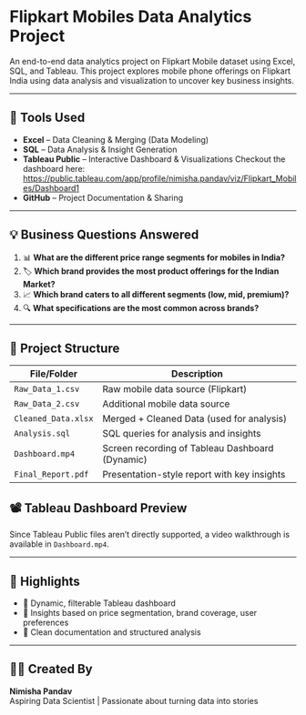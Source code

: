 # Flipkart Mobiles Data Analytics Project
An end-to-end data analytics project on Flipkart Mobile dataset using Excel, SQL, and Tableau.
This project explores mobile phone offerings on Flipkart India using data analysis and visualization to uncover key business insights.

---

## 🔧 Tools Used

- **Excel** – Data Cleaning & Merging (Data Modeling)
- **SQL** – Data Analysis & Insight Generation
- **Tableau Public** – Interactive Dashboard & Visualizations
Checkout the dashboard here: https://public.tableau.com/app/profile/nimisha.pandav/viz/Flipkart_Mobiles/Dashboard1
- **GitHub** – Project Documentation & Sharing

---

## 💡 Business Questions Answered

1. 📊 **What are the different price range segments for mobiles in India?**  
2. 🏷️ **Which brand provides the most product offerings for the Indian Market?**  
3. 📈 **Which brand caters to all different segments (low, mid, premium)?**  
4. 🔍 **What specifications are the most common across brands?**
---
## 📂 Project Structure

| File/Folder           | Description                                         |
|-----------------------|-----------------------------------------------------|
| `Raw_Data_1.csv`      | Raw mobile data source (Flipkart)                  |
| `Raw_Data_2.csv`      | Additional mobile data source                      |
| `Cleaned_Data.xlsx`   | Merged + Cleaned Data (used for analysis)          |
| `Analysis.sql`        | SQL queries for analysis and insights              |
| `Dashboard.mp4`       | Screen recording of Tableau Dashboard (Dynamic)    |
| `Final_Report.pdf`    | Presentation-style report with key insights        |

## 📽️ Tableau Dashboard Preview

Since Tableau Public files aren’t directly supported, a video walkthrough is available in `Dashboard.mp4`.

---

## 📢 Highlights

- 🔹 Dynamic, filterable Tableau dashboard
- 🔹 Insights based on price segmentation, brand coverage, user preferences
- 🔹 Clean documentation and structured analysis

---

## 🙋‍♀️ Created By

**Nimisha Pandav**  
Aspiring Data Scientist | Passionate about turning data into stories  
